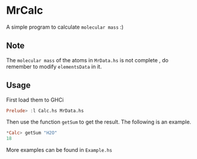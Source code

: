 # MrCalc

A simple program to calculate `molecular mass` :)

## Note

The `molecular mass` of the atoms in `MrData.hs` is not complete
, do remember to modify `elementsData` in it.

## Usage

First load them to GHCi

``` haskell
Prelude> :l Calc.hs MrData.hs
```

Then use the function `getSum` to get the result.
The following is an example.

``` haskell
*Calc> getSum "H2O"
18
```

More examples can be found in `Example.hs`
